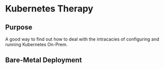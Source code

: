 # Kubernetes Therapy

## Purpose
A good way to find out how to deal with the intracacies of configuring and running Kubernetes On-Prem.

## Bare-Metal Deployment